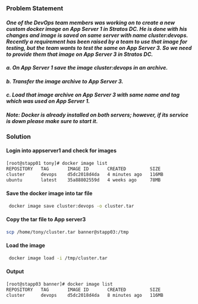 ### Problem Statement

#### *One of the DevOps team members was working on to create a new custom docker image on App Server 1 in Stratos DC. He is done with his changes and image is saved on same server with name cluster:devops. Recently a requirement has been raised by a team to use that image for testing, but the team wants to test the same on App Server 3. So we need to provide them that image on App Server 3 in Stratos DC.*

#### *a. On App Server 1 save the image **cluster:devops** in an archive.*

#### *b. Transfer the image archive to App Server 3.*

#### *c. Load that image archive on App Server 3 with same name and tag which was used on App Server 1.*

#### *Note: Docker is already installed on both servers; however, if its service is down please make sure to start it.*

### Solution

#### Login into appserver1 and check for images

```bash
[root@stapp01 tony]# docker image list
REPOSITORY   TAG       IMAGE ID       CREATED         SIZE
cluster      devops    d5dc2018d4da   4 minutes ago   116MB
ubuntu       latest    35a88802559d   4 weeks ago     78MB
```

#### Save the docker image into tar file

```bash
 docker image save cluster:devops -o cluster.tar
 ```

#### Copy the tar file to App server3

 ```bash
 scp /home/tony/cluster.tar banner@stapp03:/tmp
 ```

#### Load the image

 ```bash
  docker image load -i /tmp/cluster.tar 
 ```

#### Output

```bash
[root@stapp03 banner]# docker image list
REPOSITORY   TAG       IMAGE ID       CREATED         SIZE
cluster      devops    d5dc2018d4da   8 minutes ago   116MB
```
